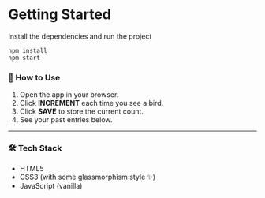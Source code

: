 # Getting Started
Install the dependencies and run the project
```
npm install
npm start
```
### 🚀 How to Use

1. Open the app in your browser.
2. Click **INCREMENT** each time you see a bird.
3. Click **SAVE** to store the current count.
4. See your past entries below.

---

### 🛠️ Tech Stack

- HTML5
- CSS3 (with some glassmorphism style ✨)
- JavaScript (vanilla)
